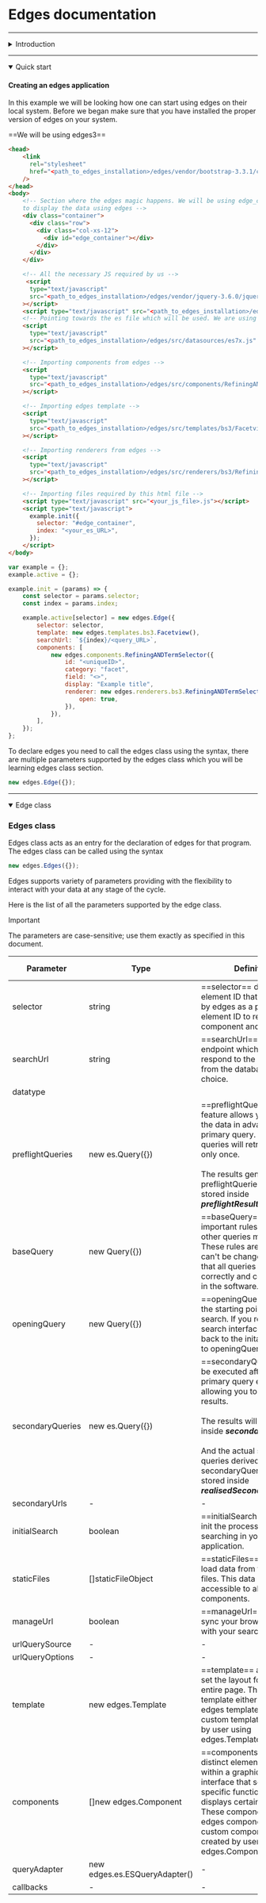 # Edges documentation

---

<details>
  <summary>Introduction</summary>

### Why edges?

Edges is a JavaScript framework for building user interfaces. It builds on top of standard JavaScript , JQuery, HTML and CSS and provides a declarative, component-based programming model that helps you efficiently develop user interfaces of any complexity.

### Features provided

-   **Data fetching from various sources**
    -   It supports data fetching from sources like _Elastic Search_, _Static Files_.
-   **Querying and filtering of data**
-   **Wide variety of components supported**
-   **Template support**
-   **Data reactivity**
    -   Edges automatically tracks JavaScript state changes and efficiently updates the DOM when changes happen.
-   **Creation of customized components or templates**
    -   You can either choose to use the templates and components provided by edges or you have the flexibility of creating your own components or templates.

#### Limitations and Dependencies.

##### Dependencies

Edges is also dependent on some external libraries and in the current version (edges v3) here is the list of all the dependencies.

1. JQuery: _3.6.0_
2. Bootstrap: _3.1.1_
3. D3: _3.5.17_

#### Limitations

-   You need to install all the dependencies and based on your needs you can import them.
-   Imports of Jquery and Bootstrap is mandatory.

#### Future support

-   Support for solr

> NOTE: You can find all the dependencies under the vendor folder, this is maintained by us to ensure easy imports its users.

</details>

---

<details open>
<summary> Quick start </summary>

#### Creating an edges application

In this example we will be looking how one can start using edges on their local system. Before we began make sure that you have installed the proper version of edges on your system.

==We will be using edges3==

```HTML
<head>
    <link
      rel="stylesheet"
      href="<path_to_edges_installation>/edges/vendor/bootstrap-3.3.1/css/bootstrap.min.css"
    />
</head>
<body>
    <!-- Section where the edges magic happens. We will be using edge_container div
    to display the data using edges -->
    <div class="container">
      <div class="row">
        <div class="col-xs-12">
          <div id="edge_container"></div>
        </div>
      </div>
    </div>

    <!-- All the necessary JS required by us -->
     <script
      type="text/javascript"
      src="<path_to_edges_installation>/edges/vendor/jquery-3.6.0/jquery-3.6.0.min.js"
    ></script>
    <script type="text/javascript" src="<path_to_edges_installation>/edges/src/edges.js"></script>
    <!-- Pointing towards the es file which will be used. We are using es 7+ version -->
    <script
      type="text/javascript"
      src="<path_to_edges_installation>/edges/src/datasources/es7x.js"
    ></script>

    <!-- Importing components from edges -->
    <script
      type="text/javascript"
      src="<path_to_edges_installation>/edges/src/components/RefiningANDTermSelector.js"
    ></script>

    <!-- Importing edges template -->
    <script
      type="text/javascript"
      src="<path_to_edges_installation>/edges/src/templates/bs3/Facetview.js"
    ></script>

    <!-- Importing renderers from edges -->
    <script
      type="text/javascript"
      src="<path_to_edges_installation>/edges/src/renderers/bs3/RefiningANDTermSelector.js"
    ></script>

    <!-- Importing files required by this html file -->
    <script type="text/javascript" src="<your_js_file>.js"></script>
    <script type="text/javascript">
      example.init({
        selector: "#edge_container",
        index: "<your_es_URL>",
      });
    </script>
</body>
```

```javascript
var example = {};
example.active = {};

example.init = (params) => {
	const selector = params.selector;
	const index = params.index;

	example.active[selector] = new edges.Edge({
		selector: selector,
		template: new edges.templates.bs3.Facetview(),
		searchUrl: `${index}/<query_URL>`,
		components: [
			new edges.components.RefiningANDTermSelector({
				id: "<uniqueID>",
				category: "facet",
				field: "<>",
				display: "Example title",
				renderer: new edges.renderers.bs3.RefiningANDTermSelector({
					open: true,
				}),
			}),
		],
	});
};
```

To declare edges you need to call the edges class using the syntax, there are multiple parameters supported by the edges class which you will be learning edges class section.

```js
new edges.Edge({});
```

</details>

---

<details open>
<summary> Edge class </summary>

### Edges class

Edges class acts as an entry for the declaration of edges for that program. The edges class can be called using the syntax

```js
new edges.Edges({});
```

Edges supports variety of parameters providing with the flexibility to interact with your data at any stage of the cycle.

Here is the list of all the parameters supported by the edge class.

> [!IMPORTANT]  
> The parameters are case-sensitive; use them exactly as specified in this document.

| Parameter        | Type                          | Definition                                                                                                                                                                                                                                                                                                 | Default value                 | Supported values | Required                               |
| ---------------- | ----------------------------- | ---------------------------------------------------------------------------------------------------------------------------------------------------------------------------------------------------------------------------------------------------------------------------------------------------------- | ----------------------------- | ---------------- | -------------------------------------- |
| selector         | string                        | ==selector== denotes the element ID that will be used by edges as a parent element ID to render all it's component and templates.                                                                                                                                                                          | body                          | -                | <code style="color : Green">Yes</code> |
| searchUrl        | string                        | ==searchUrl== is an endpoint which will respond to the queries from the database of your choice.                                                                                                                                                                                                           | false                         | -                | <code style="color : red">No</code>    |
| datatype         |                               |                                                                                                                                                                                                                                                                                                            | jsonp                         | jsnop            | <code style="color : red">No</code>    |
| preflightQueries | new es.Query({})              | ==preflightQueries== this feature allows you to query the data in advance of your primary query. These queries will retrieve data only once. <br> <br> The results generated by preflightQueries will be stored inside _**preflightResults**_                                                              | false                         | -                | <code style="color : red">No</code>    |
| baseQuery        | new Query({})                 | ==baseQuery== sets important rules that all other queries must follow. These rules are strict and can't be changed, ensuring that all queries work correctly and consistently in the software.                                                                                                             | false                         | -                | <code style="color : red">No</code>    |
| openingQuery     | new Query({})                 | ==openingQuery== acts as the starting point of your search. If you reset you search interface it will go back to the inital stage i.e to openingQuery                                                                                                                                                      | undefined or false            | -                | <code style="color : red">No</code>    |
| secondaryQueries | new es.Query({})              | ==secondaryQueries== will be executed after the primary query execution allowing you to fetch the results. <br> <br> The results will be stored inside _**secondaryResults**_ <br><br> And the actual secondary queries derived from secondaryQueries will be stored inside _**realisedSecondaryQueries**_ | flase                         | -                | <code style="color : red">No</code>    |
| secondaryUrls    | -                             | -                                                                                                                                                                                                                                                                                                          | -                             | -                | <code style="color : red">No</code>    |
| initialSearch    | boolean                       | ==initialSearch== this will init the process of searching in your application.                                                                                                                                                                                                                             | true                          | true/false       | <code style="color : red">No</code>    |
| staticFiles      | []staticFileObject            | ==staticFiles== you can load data from the static files. This data will be accessible to all the components.                                                                                                                                                                                               | []                            | -                | <code style="color : red">No</code>    |
| manageUrl        | boolean                       | ==manageUrl== this will sync your browser URL with your search URL.                                                                                                                                                                                                                                        | false                         | true/false       | <code style="color : red">No</code>    |
| urlQuerySource   | -                             | -                                                                                                                                                                                                                                                                                                          | -                             | -                | <code style="color : red">No</code>    |
| urlQueryOptions  | -                             | -                                                                                                                                                                                                                                                                                                          | -                             | -                | <code style="color : red">No</code>    |
| template         | new edges.Template            | ==template== allows use to set the layout for the the entire page. These template either can be edges template or a custom template created by user using edges.Template class.                                                                                                                            | false                         | -                | <code style="color : red">No</code>    |
| components       | []new edges.Component         | ==components== is a distinct element or module within a graphical user interface that serves a specific function or displays certain content. These components can be edges components or a custom components created by user using edges.Component class.                                                 | []                            | -                | <code style="color : red">No</code>    |
| queryAdapter     | new edges.es.ESQueryAdapter() | -                                                                                                                                                                                                                                                                                                          | new edges.es.ESQueryAdapter() | -                | <code style="color : red">No</code>    |
| callbacks        | -                             | -                                                                                                                                                                                                                                                                                                          | {}                            | -                | <code style="color : red">No</code>    |

</details>
